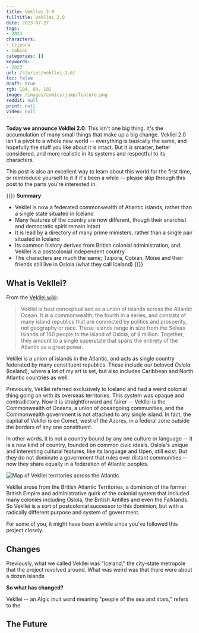 ```yaml
---
title: Vekllei 2.0
fulltitle: Vekllei 2.0
date: 2023-07-27
tags:
- 2023
characters:
- tzipora
- cobian
categories: []
keywords:
- 2023
url: /stories/vekllei-2.0/
toc: false
draft: true
rgb: 184, 89, 182
image: /images/comics/jump/feature.png
reddit: null
print: null
video: null
---
```

**Today we announce Vekllei 2.0**. This isn't one big thing. It's the accumulation of many small things that make up a big change. Vekllei 2.0 isn't a pivot to a whole new world -- everything is basically the same, and hopefully the stuff you like about it is intact. But it *is* smarter, better considered, and more realistic in its systems and respectful to its characters.

This post is also an excellent way to learn about this world for the first time, or reintroduce yourself to it if it's been a while -- please skip through this post to the parts you're interested in.

{{<note panel>}}
**Summary**
* Vekllei is now a federated commonwealth of Atlantic islands, rather than a single state situated in Iceland
* Many features of the country are now different, though their anarchist and democratic spirit remain intact
* It is lead by a directory of many prime ministers, rather than a single pair situated in Iceland
* Its common history derives from British colonial administration, and Vekllei is a postcolonial independent country
* The characters are much the same; Tzipora, Cobian, Moise and their friends still live in Oslola (what they call Iceland)
{{</note>}}

## What is Vekllei?

From the [Vekllei wiki](https://millmint.net/vekllei):

> Vekllei is best conceptualised as a union of islands across the Atlantic Ocean. It is a commonwealth, the fourth in a series, and consists of many island republics that are connected by politics and prosperity, not geography or race. These islands range in size from the Selvas Islands of 160 people to the island of Oslola, of 8 million. Together, they amount to a single superstate that spans the entirety of the Atlantic as a great power.

Vekllei is a union of islands in the Atlantic, and acts as single country federated by many constituent republics. These include our beloved *Oslola* (Iceland), where a lot of my art is set, but also includes Caribbean and North Atlantic countries as well.

Previously, Vekllei referred exclusively to Iceland and had a weird colonial thing going on with its overseas territories. This system was opaque and contradictory. Now it is straightforward and fairer -- Vekllei is the Commonwealth of Oceans, a union of oceangoing communities, and the Commonwealth government is not attached to any single island. In fact, the capital of Vekllei is on Comet, west of the Azores, in a federal zone outside the borders of any one constituent.

In other words, it is not a country bound by any one culture or language -- it is a new kind of country, founded on common civic ideals. Oslola's unique and interesting cultural features, like its language and Upen, still exist. But they do not dominate a government that rules over distant communities -- now they share equally in a federation of Atlantic peoples.

![Map of Vekllei territories across the Atlantic](/svg/maps/territory.svg "Map of Vekllei, including its Commonwealths, Federal Departments and Territories.")

Vekllei arose from the British Atlantic Territories, a dominion of the former British Empire and administrative quirk of the colonial system that included many colonies including Oslola, the British Antilles and even the Falklands. So Vekllei is a sort of postcolonial successor to this dominion, but with a radically different purpose and system of government.

For some of you, it might have been a while since you've followed this project closely.

## Changes

Previously, what we called Vekllei was "Iceland," the city-state metropole that the project revolved around. What was weird was that there were about a dozen islands

**So what has changed?**

Vekllei -- an Algic inuit word meaning "people of the sea and stars," refers to the

## The Future

